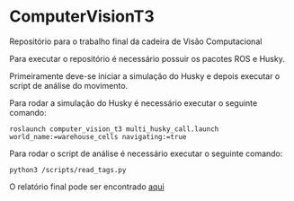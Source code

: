 # ComputerVisionT3
Repositório para o trabalho final da cadeira de Visão Computacional

Para executar o repositório é necessário possuir os pacotes ROS e Husky.

Primeiramente deve-se iniciar a simulação do Husky e depois executar o script de análise do movimento.

Para rodar a simulação do Husky é necessário executar o seguinte comando:
```
roslaunch computer_vision_t3 multi_husky_call.launch world_name:=warehouse_cells navigating:=true
```

Para rodar o script de análise é necessário executar o seguinte comando:
```
python3 /scripts/read_tags.py
```

O relatório final pode ser encontrado [aqui](Relatorio_CMP_197_Final.pdf)